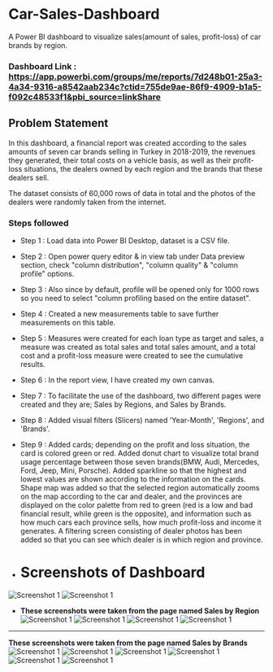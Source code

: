 # Car-Sales-Dashboard
A Power BI dashboard to visualize sales(amount of sales, profit-loss) of car brands by region.

### Dashboard Link : https://app.powerbi.com/groups/me/reports/7d248b01-25a3-4a34-9316-a8542aab234c?ctid=755de9ae-86f9-4909-b1a5-f092c48533f1&pbi_source=linkShare

## Problem Statement

In this dashboard, a financial report was created according to the sales amounts of seven car brands selling in Turkey in 2018-2019, the revenues they generated, their total costs on a vehicle basis, as well as their profit-loss situations, the dealers owned by each region and the brands that these dealers sell.

The dataset consists of 60,000 rows of data in total and the photos of the dealers were randomly taken from the internet.

### Steps followed 

- Step 1 : Load data into Power BI Desktop, dataset is a CSV file.
- Step 2 : Open power query editor & in view tab under Data preview section, check "column distribution", "column quality" & "column profile" options.
- Step 3 : Also since by default, profile will be opened only for 1000 rows so you need to select "column profiling based on the entire dataset".
- Step 4 : Created a new measurements table to save further measurements on this table.
- Step 5 : Measures were created for each loan type as target and sales, a measure was created as total sales and total sales amount, and a total cost and a profit-loss measure were created to see the cumulative results. 
- Step 6 : In the report view, I have created my own canvas.
- Step 7 : To facilitate the use of the dashboard, two different pages were created and they are; Sales by Regions, and Sales by Brands.
- Step 8 : Added visual filters (Slicers) named 'Year-Month', 'Regions', and 'Brands'.
- Step 9 : Added cards; depending on the profit and loss situation, the card is colored green or red. Added donut chart to visualize total brand usage percentage between those seven brands(BMW, Audi, Mercedes, Ford, Jeep, Mini, Porsche). Added sparkline so that the highest and lowest values are shown according to the information on the cards. Shape map was added so that the selected region automatically zooms on the map according to the car and dealer, and the provinces are displayed on the color palette from red to green (red is a low and bad financial result, while green is the opposite), and information such as how much cars each province sells, how much profit-loss and income it generates. A filtering screen consisting of dealer photos has been added so that you can see which dealer is in which region and province.

- # Screenshots of Dashboard

![Screenshot 1](images/Screenshot%20(1157).png)
![Screenshot 1](images/Screenshot%20(1158).png)
- **These screenshots were taken from the page named Sales by Region**
![Screenshot 1](images/Screenshot%20(1159).png)
![Screenshot 1](images/Screenshot%20(1160).png)
![Screenshot 1](images/Screenshot%20(1161).png)
![Screenshot 1](images/Screenshot%20(1162).png)
- ---------
**These screenshots were taken from the page named Sales by Brands**
![Screenshot 1](images/Screenshot%20(1163).png)
![Screenshot 1](images/Screenshot%20(1164).png)
![Screenshot 1](images/Screenshot%20(1165).png)
![Screenshot 1](images/Screenshot%20(1166).png)
![Screenshot 1](images/Screenshot%20(1168).png)
![Screenshot 1](images/Screenshot%20(1169).png)
